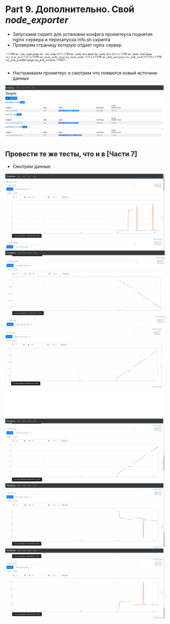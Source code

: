 # Part 9. Дополнительно. Свой *node_exporter*

* Запускаем скрипт для установки конфига прометеуса поднятия nginx сервера и перезапуска info.sh  скрипта
* Проверям страницу которую отдает nginx сервер

![](/src/09/img/1.png)

* Настраиваем прометеус и смотрим что появился новый источник данных

![](/src/09/img/2.png)


## Провести те же тесты, что и в [Части 7]

* Смотрим данные

![](/src/09/img/4.png)
![](/src/09/img/5.png)
![](/src/09/img/6.png)
![](/src/09/img/7.png)
![](/src/09/img/8.png)
![](/src/09/img/9.png)
